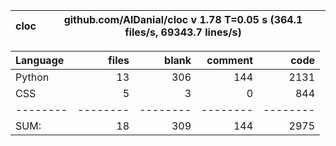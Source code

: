 cloc|github.com/AlDanial/cloc v 1.78  T=0.05 s (364.1 files/s, 69343.7 lines/s)
--- | ---

Language|files|blank|comment|code
:-------|-------:|-------:|-------:|-------:
Python|13|306|144|2131
CSS|5|3|0|844
--------|--------|--------|--------|--------
SUM:|18|309|144|2975
